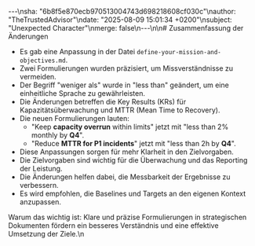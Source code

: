 ---\nsha: "6b8f5e870ecb970513004743d698218608cf030c"\nauthor: "TheTrustedAdvisor"\ndate: "2025-08-09 15:01:34 +0200"\nsubject: "Unexpected Character"\nmerge: false\n---\n\n# Zusammenfassung der Änderungen

- Es gab eine Anpassung in der Datei `define-your-mission-and-objectives.md`.
- Zwei Formulierungen wurden präzisiert, um Missverständnisse zu vermeiden.
- Der Begriff "weniger als" wurde in "less than" geändert, um eine einheitliche Sprache zu gewährleisten.
- Die Änderungen betreffen die Key Results (KRs) für Kapazitätsüberwachung und MTTR (Mean Time to Recovery).
- Die neuen Formulierungen lauten:
  - "Keep **capacity overrun** within limits" jetzt mit "less than 2% monthly by **Q4**".
  - "Reduce **MTTR for P1 incidents**" jetzt mit "less than 2h by **Q4**".
- Diese Anpassungen sorgen für mehr Klarheit in den Zielvorgaben.
- Die Zielvorgaben sind wichtig für die Überwachung und das Reporting der Leistung.
- Die Änderungen helfen dabei, die Messbarkeit der Ergebnisse zu verbessern.
- Es wird empfohlen, die Baselines und Targets an den eigenen Kontext anzupassen.
  
Warum das wichtig ist: Klare und präzise Formulierungen in strategischen Dokumenten fördern ein besseres Verständnis und eine effektive Umsetzung der Ziele.\n